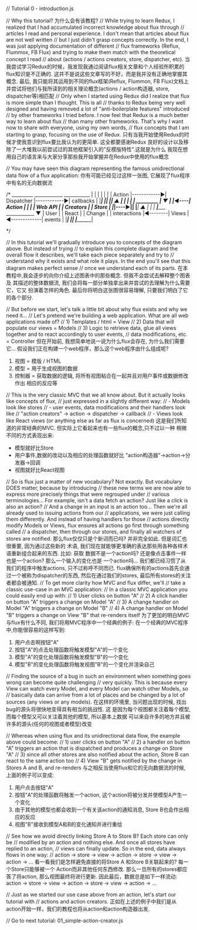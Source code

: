 // Tutorial 0 - introduction.js

// Why this tutorial?
为什么会有该教程?
// While trying to learn Redux, I realized that I had accumulated incorrect knowledge about flux through
// articles I read and personal experience. I don't mean that articles about flux are not well written
// but I just didn't grasp concepts correctly. In the end, I was just applying documentation of different
// flux frameworks (Reflux, Flummox, FB Flux) and trying to make them match with the theoretical concept I read
// about (actions / actions creators, store, dispatcher, etc).
当我尝试学习Redux的时候，我发现我通过阅读flux相关文章和个人经验所积累的flux知识是不正确的.
这并不是说这些文章写的不好，而是我并没有正确地掌握其概念. 最后,
我只能将其运用到不同的flux框架(Reflux, Flummon, FB
Flux)文档上并尝试将他们与我所读到的相关理论概念(actions / action构造器, store,
dispatcher等)相匹配
// Only when I started using Redux did I realize that flux is more simple than I thought. This is all
// thanks to Redux being very well designed and having removed a lot of "anti-boilerplate features" introduced
// by other frameworks I tried before. I now feel that Redux is a much better way to learn about flux
// than many other frameworks. That's why I want now to share with everyone, using my own words,
// flux concepts that I am starting to grasp, focusing on the use of Redux.
只有当我开始使用Redux的时候才使我意识到flux要比我认为的更简单. 这全都要感谢Redux
良好的设计以及移除了一大堆我以前尝试过的其他框架引入的"反模版特性".这就是为什么
我现在想用自己的语言来与大家分享那些我开始掌握并在Redux中使用的flux概念


// You may have seen this diagram representing the famous unidirectional data flow of a flux application:
你有可能已经见过这样一张图, 它展现了flux程序中有名的无向数据流

/*
                 _________               ____________               ___________
                |         |             |            |             |           |
                | Action  |------------▶| Dispatcher |------------▶| callbacks |
                |_________|             |____________|             |___________|
                     ▲                                                   |
                     |                                                   |
                     |                                                   |
 _________       ____|_____                                          ____▼____
|         |◀----|  Action  |                                        |         |
| Web API |     | Creators |                                        |  Store  |
|_________|----▶|__________|                                        |_________|
                     ▲                                                   |
                     |                                                   |
                 ____|________           ____________                ____▼____
                |   User       |         |   React   |              | Change  |
                | interactions |◀--------|   Views   |◀-------------| events  |
                |______________|         |___________|              |_________|

*/

// In this tutorial we'll gradually introduce you to concepts of the diagram above. But instead of trying
// to explain this complete diagram and the overall flow it describes, we'll take each piece separately and try to
// understand why it exists and what role it plays. In the end you'll see that this diagram makes perfect sense
// once we understand each of its parts.
在本教程中,我会逐步的向你介绍上述图表中的那些概念. 但我不会尝试去解释整个图表及
其描述的整体数据流, 我们会将每一部分单独拿出来并尝试的去理解为什么需要它，它又
扮演着怎样的角色. 最后你将明白这张图很容易理解, 只要我们明白了它的各个部分.

// But before we start, let's talk a little bit about why flux exists and why we need it...
// Let's pretend we're building a web application. What are all web applications made of?
// 1) Templates / html = View
// 2) Data that will populate our views = Models
// 3) Logic to retrieve data, glue all views together and to react accordingly to user events,
//    data modifications, etc. = Controller
但在开始前, 我想简单地说一说为什么flux会存在, 为什么我们需要它...
假设我们正在构建一个web程序，那么这个web程序由什么组成呢?
1) 视图 = 模版 / HTML
2) 模型 = 用于生成视图的数据
3) 控制器 = 获取数据的逻辑, 将所有视图粘合在一起并且对用户事件或数据修改作出
相应的反应等

// This is the very classic MVC that we all know about. But it actually looks like concepts of flux,
// just expressed in a slightly different way:
// - Models look like stores
// - user events, data modifications and their handlers look like
//   "action creators" -> action -> dispatcher -> callback
// - Views look like React views (or anything else as far as flux is concerned)
这是我们所知道的非常经典的MVC. 但实际上它看起来也有一些flux的概念,只不过以一种
稍微不同的方式表现出来:
- 模型就好比Store
- 用户事件,数据的改动以及相应的处理函数就好比
  "action构造器"->action->分发器->回调
- 视图就好比React视图

// So is flux just a matter of new vocabulary? Not exactly. But vocabulary DOES matter, because by introducing
// these new terms we are now able to express more precisely things that were regrouped under
// various terminologies... For example, isn't a data fetch an action? Just like a click is also an action?
// And a change in an input is an action too... Then we're all already used to issuing actions from our
// applications, we were just calling them differently. And instead of having handlers for those
// actions directly modify Models or Views, flux ensures all actions go first through something called
// a dispatcher, then through our stores, and finally all watchers of stores are notified.
那么flux仅仅只是个新词而已吗? 并非完全如此. 但是词汇也很重要, 因为通过这些新的
术语, 我们现在就能够更准确的表达那些用各种各样术语重新组合起来的东西. 比如: 获取
数据不是一个action吗? 还是像点击事件一样也是一个action? 那么一个输入的变化也是
一个action吗... 我们都已经习惯了从我们的程序中触发actions, 只不过称呼不同而已.
flux确保所有的actions首先会通过一个被称为dispatcher的东西, 然后在通过我们的stores,
最后所有stores的关注者都会被通知.
// To get more clarity how MVC and flux differ, we'll // take a classic use-case in an MVC application:
// In a classic MVC application you could easily end up with:
// 1) User clicks on button "A"
// 2) A click handler on button "A" triggers a change on Model "A"
// 3) A change handler on Model "A" triggers a change on Model "B"
// 4) A change handler on Model "B" triggers a change on View "B" that re-renders itself
为了更加的明白MVC与flux有什么不同, 我们将用MVC程序中一个经典的例子:
在一个经典的MVC程序中,你能很容易的这样写到:
1) 用户点击啊按钮"A"
2) 按钮"A"的点击处理函数将触发模型"A"的一个变化
3) 模型"A"的变化处理函数将触发模型"B"的一个变化
4) 模型"B"的变化处理函数将触发视图"B"的一个变化并渲染自己

// Finding the source of a bug in such an environment when something goes wrong can become quite challenging
// very quickly. This is because every View can watch every Model, and every Model can watch other Models, so
// basically data can arrive from a lot of places and be changed by a lot of sources (any views or any models).
在这样的环境里, 当问题出现的时候, 找出bug的源头将很快地变得具有相当的挑战性. 这
是因为每个视图都关注着每个模型, 而每个模型又可以关注着其他的模型, 所以基本上数据
可以来自许多的地方并且被许多的源头(任何的视图或者模型)改变

// Whereas when using flux and its unidirectional data flow, the example above could become:
// 1) user clicks on button "A"
// 2) a handler on button "A" triggers an action that is dispatched and produces a change on Store "A"
// 3) since all other stores are also notified about the action, Store B can react to the same action too
// 4) View "B" gets notified by the change in Stores A and B, and re-renders
与之相反当使用flux和它的无向数据流的时候, 上面的例子可以变成:
1) 用户点击按钮"A"
2) 按钮"A"的处理函数将触发一个action, 这个action将被分发并使模型A产生一个变化
3) 由于其他的模型也都会收到一个有关该action的通知消息, Store B也会作出相应的反应
4) 视图"B"接收到模型A和B的变化通知并进行重绘

// See how we avoid directly linking Store A to Store B? Each store can only be
// modified by an action and nothing else. And once all stores have replied to an action,
// views can finally update. So in the end, data always flows in one way:
//     action -> store -> view -> action -> store -> view -> action -> ...
看一看我们是怎样避免直接的将Store A 和Store B关联起来的? 每一个Store只能够被一个
Action而非其他任何东西修改. 那么一旦所有的stores都应答了将action,
那么视图最终将进行更新. 因此最后，数据总是如下一样流动:
action -> store -> view -> action -> store -> view -> action -> ...

// Just as we started our use case above from an action, let's start our tutorial with
// actions and action creators.
正如在上述的例子中我们是从action开始一样，我们的教程也将从action和action构造器出发.

// Go to next tutorial: 01_simple-action-creator.js
